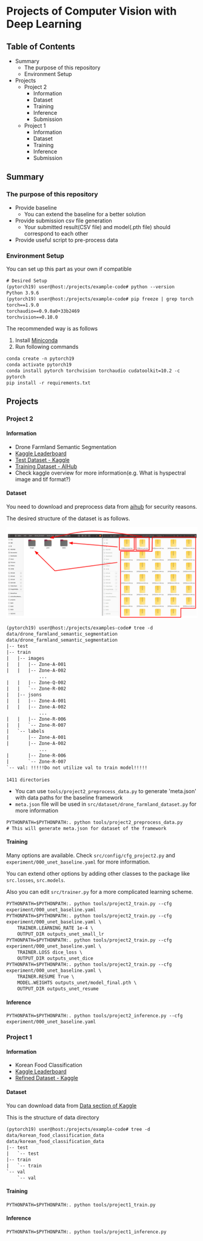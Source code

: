 #  Projects of Computer Vision with Deep Learning

## Table of Contents

- Summary
    - The purpose of this repository
    - Environment Setup
- Projects
    - Project 2
        - Information
        - Dataset
        - Training
        - Inference
        - Submission
    - Project 1
        - Information
        - Dataset
        - Training
        - Inference
        - Submission

## Summary

### The purpose of this repository

- Provide baseline
    - You can extend the baseline for a better solution
- Provide submission csv file generation
    - Your submitted result(CSV file) and model(.pth file) should correspond to each other
- Provide useful script to pre-process data

### Environment Setup

You can set up this part as your own if compatible

```
# Desired Setup
(pytorch19) user@host:/projects/example-code# python --version
Python 3.9.6
(pytorch19) user@host:/projects/example-code# pip freeze | grep torch
torch==1.9.0
torchaudio==0.9.0a0+33b2469
torchvision==0.10.0
```

The recommended way is as follows

1. Install [Miniconda](https://docs.conda.io/en/latest/miniconda.html)
2. Run following commands

```
conda create -n pytorch19
conda activate pytorch19
conda install pytorch torchvision torchaudio cudatoolkit=10.2 -c pytorch
pip install -r requirements.txt
```

## Projects

### Project 2

#### Information

- Drone Farmland Semantic Segmentation
- [Kaggle Leaderboard](https://www.kaggle.com/c/yonsei-csi6702-2021fall-project2/leaderboard)
- [Test Dataset - Kaggle](https://www.kaggle.com/c/yonsei-csi6702-2021fall-project2/data)
- [Training Dataset - AIHub](https://aihub.or.kr/aidata/30725)
- Check kaggle overview for more information(e.g. What is hyspectral image and tif format?)

#### Dataset

You need to download and preprocess data from [aihub](https://aihub.or.kr/aidata/30725) for security reasons.

The desired structure of the dataset is as follows.

![image_unzip_data](images/image_unzip_data.png)

```
(pytorch19) user@host:/projects/examples-code# tree -d data/drone_farmland_semantic_segmentation
data/drone_farmland_semantic_segmentation
|-- test
|-- train
|   |-- images
|   |   |-- Zone-A-001
|   |   |-- Zone-A-002
            ...
|   |   |-- Zone-Q-002
|   |   `-- Zone-R-002
|   |-- jsons
|   |   |-- Zone-A-001
|   |   |-- Zone-A-002
            ...
|   |   |-- Zone-R-006
|   |   `-- Zone-R-007
|   `-- labels
|       |-- Zone-A-001
|       |-- Zone-A-002
            ...
|       |-- Zone-R-006
|       `-- Zone-R-007
`-- val: !!!!!Do not utilize val to train model!!!!!

1411 directories
```

- You can use `tools/project2_preprocess_data.py` to generate 'meta.json' with data paths for the baseline framework
- `meta.json` file will be used in `src/dataset/drone_farmland_dataset.py` for more information

```
PYTHONPATH=$PYTHONPATH:. python tools/project2_preprocess_data.py
# This will generate meta.json for dataset of the framework
```

#### Training

Many options are available. Check `src/config/cfg_project2.py` and `experiment/000_unet_baseline.yaml` for more information.

You can extend other options by adding other classes to the package like `src.losses`, `src.models`.

Also you can edit `src/trainer.py` for a more complicated learning scheme.

```
PYTHONPATH=$PYTHONPATH:. python tools/project2_train.py --cfg experiment/000_unet_baseline.yaml
PYTHONPATH=$PYTHONPATH:. python tools/project2_train.py --cfg experiment/000_unet_baseline.yaml \
    TRAINER.LEARNING_RATE 1e-4 \
    OUTPUT_DIR outputs_unet_small_lr
PYTHONPATH=$PYTHONPATH:. python tools/project2_train.py --cfg experiment/000_unet_baseline.yaml \
    TRAINER.LOSS dice_loss \
    OUTPUT_DIR outputs_unet_dice
PYTHONPATH=$PYTHONPATH:. python tools/project2_train.py --cfg experiment/000_unet_baseline.yaml \
    TRAINER.RESUME True \
    MODEL.WEIGHTS outputs_unet/model_final.pth \
    OUTPUT_DIR outputs_unet_resume
```

#### Inference

```
PYTHONPATH=$PYTHONPATH:. python tools/project2_inference.py --cfg experiment/000_unet_baseline.yaml
```
### Project 1

#### Information

- Korean Food Classification
- [Kaggle Leaderboard](https://www.kaggle.com/c/yonsei-csi6702-2021fall-project1/leaderboard)
- [Refined Dataset - Kaggle](https://www.kaggle.com/c/yonsei-csi6702-2021fall-project1/data)


#### Dataset

You can download data from [Data section of Kaggle](https://www.kaggle.com/c/yonsei-csi6702-2021fall-project1/data)

This is the structure of data directory

```
(pytorch19) user@host:/projects/example-code# tree -d data/korean_food_classification_data 
data/korean_food_classification_data
|-- test
|   `-- test
|-- train
|   `-- train
`-- val
    `-- val
```

#### Training

```
PYTHONPATH=$PYTHONPATH:. python tools/project1_train.py
```

#### Inference

```
PYTHONPATH=$PYTHONPATH:. python tools/project1_inference.py
```

